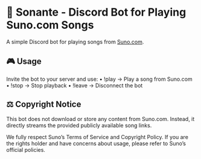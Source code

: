 # 🎵 Sonante - Discord Bot for Playing Suno.com Songs
A simple Discord bot for playing songs from [Suno.com](https://suno.com/).

## 🎮 Usage

Invite the bot to your server and use:
	•	!play <suno-link> → Play a song from Suno.com
	•	!stop → Stop playback
	•	!leave → Disconnect the bot
 
## ⚖️ Copyright Notice
This bot does not download or store any content from Suno.com. Instead, it directly streams the provided publicly available song links.

We fully respect Suno’s Terms of Service and Copyright Policy. If you are the rights holder and have concerns about usage, please refer to Suno’s official policies.
